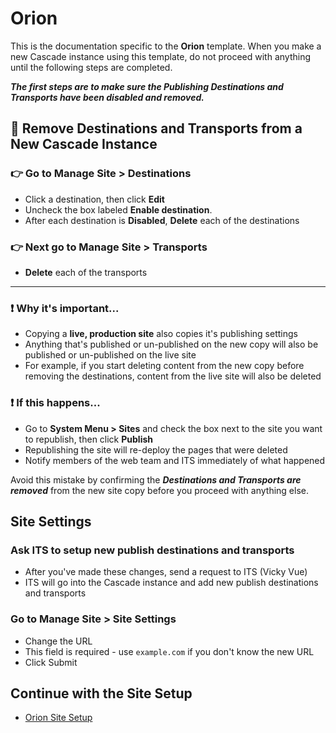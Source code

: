 # Orion

This is the documentation specific to the **Orion** template. When you make a new Cascade instance using this template, do not proceed with anything until the following steps are completed.

**_The first steps are to make sure the Publishing Destinations and Transports have been disabled and removed._**

## :dart: Remove Destinations and Transports from a New Cascade Instance

### :point_right: Go to Manage Site > Destinations

-   Click a destination, then click **Edit**
-   Uncheck the box labeled **Enable destination**.
-   After each destination is **Disabled**, **Delete** each of the destinations

### :point_right: Next go to Manage Site > Transports

-   **Delete** each of the transports

---

### :exclamation: Why it's important...

-   Copying a **live, production site** also copies it's publishing settings
-   Anything that's published or un-published on the new copy will also be published or un-published on the live site
-   For example, if you start deleting content from the new copy before removing the destinations, content from the live site will also be deleted

### :exclamation: If this happens...

-   Go to **System Menu > Sites** and check the box next to the site you want to republish, then click **Publish**
-   Republishing the site will re-deploy the pages that were deleted
-   Notify members of the web team and ITS immediately of what happened

Avoid this mistake by confirming the **_Destinations and Transports are removed_** from the new site copy before you proceed with anything else.

## Site Settings

### Ask ITS to setup new publish destinations and transports

-   After you've made these changes, send a request to ITS (Vicky Vue)
-   ITS will go into the Cascade instance and add new publish destinations and transports

### Go to Manage Site > Site Settings

-   Change the URL
-   This field is required - use `example.com` if you don't know the new URL
-   Click Submit

## Continue with the Site Setup

-   [Orion Site Setup](https://github.com/UniversityOfSaintThomas/Cascade_documentation/tree/main/orion/site_setup.md)
